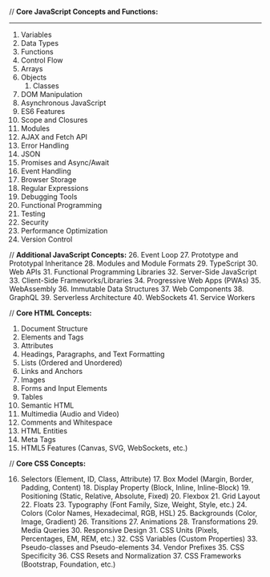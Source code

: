 // **Core JavaScript Concepts and Functions:**
****
1. Variables
2. Data Types
3. Functions
4. Control Flow
5. Arrays
6. Objects
   1. Classes
7. DOM Manipulation
8. Asynchronous JavaScript
9.  ES6 Features
10. Scope and Closures
11. Modules
12. AJAX and Fetch API
13. Error Handling
14. JSON
15. Promises and Async/Await
16. Event Handling
17. Browser Storage
18. Regular Expressions
19. Debugging Tools
20. Functional Programming
21. Testing
22. Security
23. Performance Optimization
24. Version Control

// **Additional JavaScript Concepts:** 26. Event Loop 27. Prototype and Prototypal Inheritance 28. Modules and Module Formats 29. TypeScript 30. Web APIs 31. Functional Programming Libraries 32. Server-Side JavaScript 33. Client-Side Frameworks/Libraries 34. Progressive Web Apps (PWAs) 35. WebAssembly 36. Immutable Data Structures 37. Web Components 38. GraphQL 39. Serverless Architecture 40. WebSockets 41. Service Workers

// **Core HTML Concepts:**

1. Document Structure
2. Elements and Tags
3. Attributes
4. Headings, Paragraphs, and Text Formatting
5. Lists (Ordered and Unordered)
6. Links and Anchors
7. Images
8. Forms and Input Elements
9. Tables
10. Semantic HTML
11. Multimedia (Audio and Video)
12. Comments and Whitespace
13. HTML Entities
14. Meta Tags
15. HTML5 Features (Canvas, SVG, WebSockets, etc.)

// **Core CSS Concepts:**

16. Selectors (Element, ID, Class, Attribute) 17. Box Model (Margin, Border, Padding, Content) 18. Display Property (Block, Inline, Inline-Block) 19. Positioning (Static, Relative, Absolute, Fixed) 20. Flexbox 21. Grid Layout 22. Floats 23. Typography (Font Family, Size, Weight, Style, etc.) 24. Colors (Color Names, Hexadecimal, RGB, HSL) 25. Backgrounds (Color, Image, Gradient) 26. Transitions 27. Animations 28. Transformations 29. Media Queries 30. Responsive Design 31. CSS Units (Pixels, Percentages, EM, REM, etc.) 32. CSS Variables (Custom Properties) 33. Pseudo-classes and Pseudo-elements 34. Vendor Prefixes 35. CSS Specificity 36. CSS Resets and Normalization 37. CSS Frameworks (Bootstrap, Foundation, etc.)
